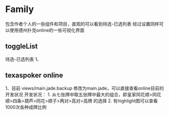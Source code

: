 Family
======
 包含作者个人的一些组件和项目，直观的可以看到待选-已选列表
 经过设置同样可以使用德州扑克online的一些可视化界面

toggleList
----------
待选-已选列表
    1、


texaspoker online
-----------------
  1、目前 views/main.jade.backup 修改为main.jade，可以直接查看online目前的开发状况
  开发状况：
    1. 从七张牌中取五张牌中最大的组合，即皇家同花顺>同花顺>四条>葫芦>同花>顺子>两对>高对>高牌  的选择
    2. 有highlight图可以查看1000次各种成牌比例
